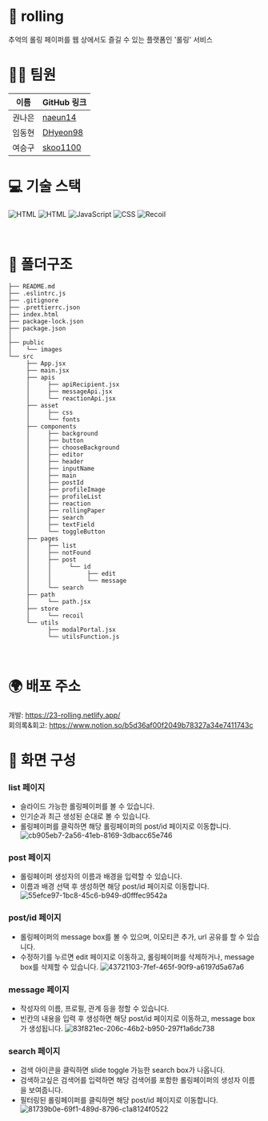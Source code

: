 # 💌 rolling
추억의 롤링 페이퍼를 웹 상에서도 즐길 수 있는 플랫폼인 '롤링' 서비스

# 👨‍💻 팀원

| 이름   | GitHub 링크                           | 
| ------ | ------------------------------------- | 
| 권나은 | [naeun14](https://github.com/naeun14) | 
| 임동현 | [DHyeon98](https://github.com/DHyeon98) |
| 여승구 | [skoo1100](https://github.com/skoo1100) | 

# 💻 기술 스택
![HTML](https://img.shields.io/badge/react-61DAFB?style=for-the-badge&logo=react&logoColor=black) ![HTML](https://img.shields.io/badge/-HTML-E34F26?style=for-the-badge&logo=html5&logoColor=white) ![JavaScript](https://img.shields.io/badge/-JavaScript-F7DF1E?style=for-the-badge&logo=javascript&logoColor=black) ![CSS](https://img.shields.io/badge/-CSS-1572B6?style=for-the-badge&logo=css3&logoColor=white) ![Recoil](https://img.shields.io/badge/-recoil-3578E5?style=for-the-badge&logo=recoil&logoColor=white) 

 
<br>

# 💾 폴더구조
```
├── README.md
├── .eslintrc.js
├── .gitignore
├── .prettierrc.json
├── index.html
├── package-lock.json
├── package.json
│
├── public
│    └── images
└── src
     ├── App.jsx
     ├── main.jsx
     ├── apis
     │     ├── apiRecipient.jsx
     │     ├── messageApi.jsx
     │     └── reactionApi.jsx
     ├── asset
     │     ├── css
     │     └── fonts
     ├── components
     │     ├── background
     │     ├── button
     │     ├── chooseBackground
     │     ├── editor
     │     ├── header
     │     ├── inputName
     │     ├── main
     │     ├── postId
     │     ├── profileImage
     │     ├── profileList
     │     ├── reaction
     │     ├── rollingPaper
     │     ├── search
     │     ├── textField
     │     └── toggleButton
     ├── pages
     │     ├── list
     │     ├── notFound
     │     ├── post
     │     │     └── id
     │     │          ├── edit
     │     │          └── message     
     │     └── search
     ├── path
     │     └── path.jsx
     ├── store
     │     └── recoil
     └── utils
           ├── modalPortal.jsx
           └── utilsFunction.js
```

<br>

# 🌍 배포 주소 
개발: https://23-rolling.netlify.app/ <br>
회의록&회고: https://www.notion.so/b5d36af00f2049b78327a34e7411743c

# 📖 화면 구성
### list 페이지
- 슬라이드 가능한 롤링페이퍼를 볼 수 있습니다.
- 인기순과 최근 생성된 순대로 볼 수 있습니다.
- 롤링페이퍼를 클릭하면 해당 롤링페이퍼의 post/id 페이지로 이동합니다.
![cb905eb7-2a56-41eb-8169-3dbacc65e746](https://github.com/Codeit-23team/23_rolling/assets/84865501/a4558141-875b-4dc6-8da7-0071715ebd5a)

### post 페이지
- 롤링페이퍼 생성자의 이름과 배경을 입력할 수 있습니다.
- 이름과 배경 선택 후 생성하면 해당 post/id 페이지로 이동합니다.
![55efce97-1bc8-45c6-b949-d0fffec9542a](https://github.com/Codeit-23team/23_rolling/assets/84865501/f9c0f8b9-25a4-4877-b434-1cc71ebdc9c1)

### post/id 페이지
- 롤링페이퍼의 message box를 볼 수 있으며, 이모티콘 추가, url 공유를 할 수 있습니다.
- 수정하기를 누르면 edit 페이지로 이동하고, 롤링페이퍼를 삭제하거나, message box를 삭제할 수 있습니다.
![43721103-7fef-465f-90f9-a6197d5a67a6](https://github.com/Codeit-23team/23_rolling/assets/84865501/c9187f2b-c2e8-42c1-91ed-f208c246132e)

### message 페이지
- 작성자의 이름, 프로필, 관계 등을 정할 수 있습니다.
- 빈칸의 내용을 입력 후 생성하면 해당 post/id 페이지로 이동하고, message box가 생성됩니다.
![83f821ec-206c-46b2-b950-297f1a6dc738](https://github.com/Codeit-23team/23_rolling/assets/84865501/c398458b-1077-473c-b5a5-51e30c52d7e1)

### search 페이지
- 검색 아이콘을 클릭하면 slide toggle 가능한 search box가 나옵니다.
- 검색하고싶은 검색어를 입력하면 해당 검색어를 포함한 롤링페이퍼의 생성자 이름을 보여줍니다.
- 필터링된 롤링페이퍼를 클릭하면 해당 post/id 페이지로 이동합니다.
![81739b0e-69f1-489d-8796-c1a8124f0522](https://github.com/Codeit-23team/23_rolling/assets/84865501/424c4296-169f-42f1-ad40-1cee35e3487a)



